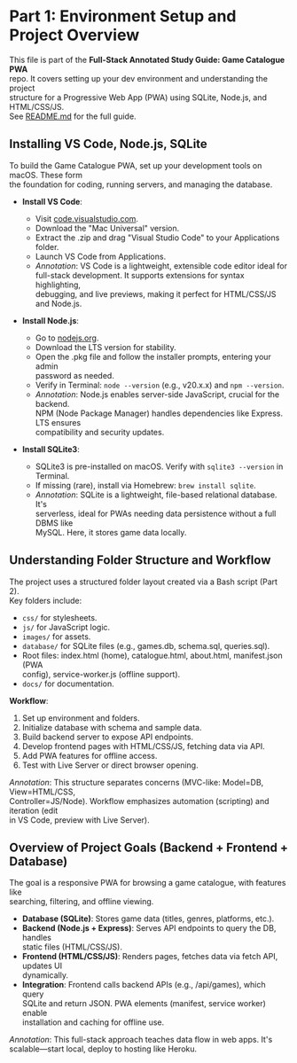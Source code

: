 # Part 1: Environment Setup and Project Overview

This file is part of the **Full-Stack Annotated Study Guide: Game Catalogue PWA**  
repo. It covers setting up your dev environment and understanding the project  
structure for a Progressive Web App (PWA) using SQLite, Node.js, and HTML/CSS/JS.  
See [README.md](../README.md) for the full guide.

## Installing VS Code, Node.js, SQLite

To build the Game Catalogue PWA, set up your development tools on macOS. These form  
the foundation for coding, running servers, and managing the database.

- **Install VS Code**:
  - Visit [code.visualstudio.com](https://code.visualstudio.com).
  - Download the "Mac Universal" version.
  - Extract the .zip and drag "Visual Studio Code" to your Applications folder.
  - Launch VS Code from Applications.
  - *Annotation*: VS Code is a lightweight, extensible code editor ideal for  
    full-stack development. It supports extensions for syntax highlighting,  
    debugging, and live previews, making it perfect for HTML/CSS/JS and Node.js.

- **Install Node.js**:
  - Go to [nodejs.org](https://nodejs.org).
  - Download the LTS version for stability.
  - Open the .pkg file and follow the installer prompts, entering your admin  
    password as needed.
  - Verify in Terminal: `node --version` (e.g., v20.x.x) and `npm --version`.
  - *Annotation*: Node.js enables server-side JavaScript, crucial for the backend.  
    NPM (Node Package Manager) handles dependencies like Express. LTS ensures  
    compatibility and security updates.

- **Install SQLite3**:
  - SQLite3 is pre-installed on macOS. Verify with `sqlite3 --version` in Terminal.
  - If missing (rare), install via Homebrew: `brew install sqlite`.
  - *Annotation*: SQLite is a lightweight, file-based relational database. It's  
    serverless, ideal for PWAs needing data persistence without a full DBMS like  
    MySQL. Here, it stores game data locally.

## Understanding Folder Structure and Workflow

The project uses a structured folder layout created via a Bash script (Part 2).  
Key folders include:
- `css/` for stylesheets.
- `js/` for JavaScript logic.
- `images/` for assets.
- `database/` for SQLite files (e.g., games.db, schema.sql, queries.sql).
- Root files: index.html (home), catalogue.html, about.html, manifest.json (PWA  
  config), service-worker.js (offline support).
- `docs/` for documentation.

**Workflow**:
1. Set up environment and folders.
2. Initialize database with schema and sample data.
3. Build backend server to expose API endpoints.
4. Develop frontend pages with HTML/CSS/JS, fetching data via API.
5. Add PWA features for offline access.
6. Test with Live Server or direct browser opening.

*Annotation*: This structure separates concerns (MVC-like: Model=DB, View=HTML/CSS,  
Controller=JS/Node). Workflow emphasizes automation (scripting) and iteration (edit  
in VS Code, preview with Live Server).

## Overview of Project Goals (Backend + Frontend + Database)

The goal is a responsive PWA for browsing a game catalogue, with features like  
searching, filtering, and offline viewing.
- **Database (SQLite)**: Stores game data (titles, genres, platforms, etc.).
- **Backend (Node.js + Express)**: Serves API endpoints to query the DB, handles  
  static files (HTML/CSS/JS).
- **Frontend (HTML/CSS/JS)**: Renders pages, fetches data via fetch API, updates UI  
  dynamically.
- **Integration**: Frontend calls backend APIs (e.g., /api/games), which query  
  SQLite and return JSON. PWA elements (manifest, service worker) enable  
  installation and caching for offline use.

*Annotation*: This full-stack approach teaches data flow in web apps. It's  
scalable—start local, deploy to hosting like Heroku.

